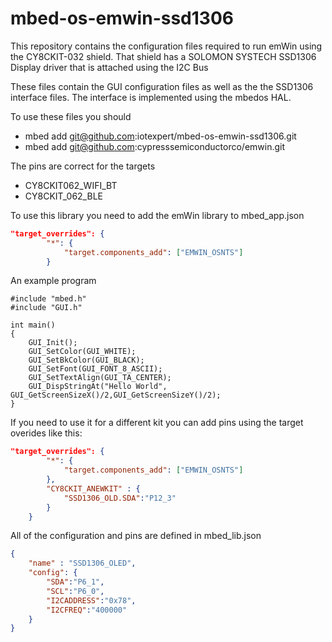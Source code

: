 # mbed-os-emwin-ssd1306
This repository contains the configuration files required to run emWin using the CY8CKIT-032 shield.  That shield has a SOLOMON SYSTECH SSD1306 Display driver that is attached using the I2C Bus

These files contain the GUI configuration files as well as the the SSD1306 interface files.  The interface is implemented using the mbedos HAL.

To use these files you should
* mbed add git@github.com:iotexpert/mbed-os-emwin-ssd1306.git
* mbed add git@github.com:cypresssemiconductorco/emwin.git

The pins are correct for the targets
* CY8CKIT062_WIFI_BT
* CY8CKIT_062_BLE

To use this library you need to add the emWin library to mbed_app.json
```json
"target_overrides": {
        "*": {
            "target.components_add": ["EMWIN_OSNTS"]
        }
```
An example program
```
#include "mbed.h"
#include "GUI.h"

int main()
{
    GUI_Init();
    GUI_SetColor(GUI_WHITE);
    GUI_SetBkColor(GUI_BLACK);
    GUI_SetFont(GUI_FONT_8_ASCII);
    GUI_SetTextAlign(GUI_TA_CENTER);
    GUI_DispStringAt("Hello World", GUI_GetScreenSizeX()/2,GUI_GetScreenSizeY()/2);
}
```

If you need to use it for a different kit you can add pins using the target overides like this:
```json
"target_overrides": {
        "*": {
            "target.components_add": ["EMWIN_OSNTS"]
        },
        "CY8CKIT_ANEWKIT" : {
            "SSD1306_OLD.SDA":"P12_3"
        }
    }
```
All of the configuration and pins are defined in mbed_lib.json
```json
{
    "name" : "SSD1306_OLED",
    "config": {
        "SDA":"P6_1",
        "SCL":"P6_0",
        "I2CADDRESS":"0x78",
        "I2CFREQ":"400000"
    }
}
```
